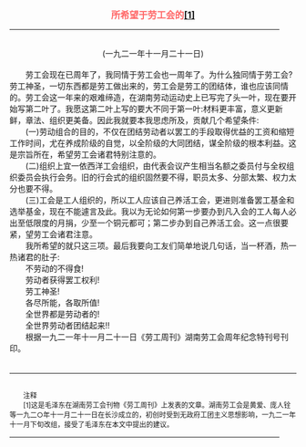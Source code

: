 <center><FONT style="FONT-SIZE: 12pt" COLOR="#FF6666"><B>所希望于劳工会的<a href="#tail">[1]</a></B></center></FONT>
<HR color="#EE9B73" size="1" width="94%">
<BR>
<center>(一九二一年十一月二十一日)</center>
<BR>
　　劳工会现在已周年了，我同情于劳工会也一周年了。为什么独同情于劳工会?劳工神圣，一切东西都是劳工做出来的，劳工会是劳工的团结体，谁也应该同情的。劳工会这一年来的艰难缔造，在湖南劳动运动史上已写完了头一叶，现在要开始写第二叶了。我愿这第二叶上写的要大不同于第一叶:材料更丰富，意义更新鲜，章法、组织更美备。因此我就要本我思虑所及，贡献几个希望条件:
<BR>
　　(一)劳动组合的目的，不仅在团结劳动者以罢工的手段取得优益的工资和缩短工作时间，尤在养成阶级的自觉，以全阶级的大同团结，谋全阶级的根本利益。这是宗旨所在，希望劳工会诸君特别注意的。
<BR>
　　(二)组织上宜一依西洋工会组织，由代表会议产生相当名额之委员付与全权组织委员会执行会务。旧的行会式的组织固然要不得，职员太多、分部太繁、权力太分也要不得。
<BR>
　　(三)工会是工人组织的，所以工人应该自己养活工会，更进则准备罢工基金和选举基金，现在不能遽言及此。我以为无论如何第一步要办到凡入会的工人每人必出至低限度的月捐，少至一个铜元都可；第二步办到自己养活工会。这一点很要紧，望劳工会诸君注意。
<BR>
　　我所希望的就只这三项。最后我要向工友们简单地说几句话，当一杯酒，热一热诸君的肚子:
<BR>
　　不劳动的不得食!
<BR>
　　劳动者获得罢工权利!
<BR>
　　劳工神圣!
<BR>
　　各尽所能，各取所值!
<BR>
　　全世界都是劳动者的!
<BR>
　　全世界劳动者团结起来!!
<BR>
　　根据一九二一年十一月二十一日《劳工周刊》湖南劳工会周年纪念特刊号刊印。
<BR>
　　<hr><a name="tail"></a>    <FONT style="FONT-SIZE: 9pt">
<BR>
　　注释
<BR>
　　[1]这是毛泽东在湖南劳工会刊物《劳工周刊》上发表的文章。湖南劳工会是黄爱、庞人铨等一九二○年十一月二十一日在长沙成立的，初创时受到无政府工团主义思想影响，一九二一年十一月下旬改组，接受了毛泽东在本文中提出的建议。
<BR>
</FONT>
<HR color="#EE9B73" size="1" width="94%">

